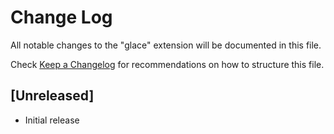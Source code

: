 # Change Log

All notable changes to the "glace" extension will be documented in this file.

Check [Keep a Changelog](http://keepachangelog.com/) for recommendations on how to structure this file.

## [Unreleased]

- Initial release

